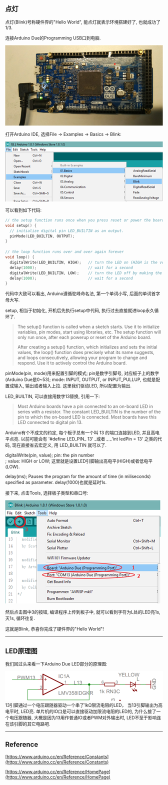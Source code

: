 ## 点灯

点灯\(Blink\)号称硬件界的"Hello World", 能点灯就表示环境搭建好了, 也就成功了1/3.

连接Arduino Due的Programming USB口到电脑.

![](/assets/USBArduinoDue.png)

打开Arduino IDE, 选择File -&gt; Examples -&gt; Basics -&gt; Blink:

![](/assets/Blink.png)

可以看到如下代码:

```c
// the setup function runs once when you press reset or power the board
void setup() {
  // initialize digital pin LED_BUILTIN as an output.
  pinMode(LED_BUILTIN, OUTPUT);
}

// the loop function runs over and over again forever
void loop() {
  digitalWrite(LED_BUILTIN, HIGH);   // turn the LED on (HIGH is the voltage level)
  delay(1000);                       // wait for a second
  digitalWrite(LED_BUILTIN, LOW);    // turn the LED off by making the voltage LOW
  delay(1000);                       // wait for a second
}
```

代码中大致可以看出, Arduino遵循驼峰命名法, 第一个单词小写, 后面的单词首字母大写.

setup, 相当于初始化, 开机后先执行setup中代码, 执行过去直接就进loop永久循环了.

> The setup\(\) function is called when a sketch starts. Use it to initialize variables, pin modes, start using libraries, etc. The setup function will only run once, after each powerup or reset of the Arduino board.
>
> After creating a setup\(\) function, which initializes and sets the initial values, the loop\(\) function does precisely what its name suggests, and loops consecutively, allowing your program to change and respond. Use it to actively control the Arduino board.

pinMode\(pin, mode\)用来配置引脚的模式; pin是数字引脚号, 对应板子上的数字\(Arduino Due是0~53\); mode: INPUT, OUTPUT, or INPUT\_PULLUP, 也就是配置成输入, 输出或者输入上拉. 这里我们驱动LED, 所以配置为输出.

LED\_BUILTIN, 可以直接用数字13替换, 引用一下:

> Most Arduino boards have a pin connected to an on-board LED in series with a resistor. The constant LED\_BUILTIN is the number of the pin to which the on-board LED is connected. Most boards have this LED connected to digital pin 13.

Arduino有个不成文的约定, 每个板子总有一个叫 13 的端口连接到LED, 并且高电平点亮. 以前可能会有 '\#define LED\_PIN_ 13' _或者 _ _'int ledPin = 13' 之类的代码, 现在直接省去宏定义, 用 LED\_BUILTIN 就可以了.

digitalWrite\(pin, value\); pin: the pin number  
; value: HIGH or LOW; 这里就是设置LED引脚输出高电平\(HIGH\)或者低电平\(LOW\).

delay\(ms\); Pauses the program for the amount of time \(in miliseconds\) specified as parameter. delay\(1000\)也就是延时1s.

接下来, 点击Tools, 选择板子类型和串口号:

![](/assets/选择.png)

然后点击图中3的按钮, 编译程序上传到板子中, 就可以看到字符为L处的LED亮1s, 灭1s, 循环往复.

这就是Blink, 恭喜你完成了硬件界的"Hello World"!

---

## LED原理图

我们回过头来看一下Arduino Due LED部分的原理图:

![](/assets/LED13.png)13引脚通过一个电压跟随器驱动一个串了1kΩ限流电阻的LED， 当13引脚输出为高电平时, LED亮. 单片机的IO口是可以直接驱动加限流电阻的LED的, 为什么接了一个电压跟随器, 大概是因为13用作普通IO或者PWM对外输出时, LED不至于影响连在该引脚的其它电路吧.

---

## Reference

[https://www.arduino.cc/en/Reference/Constants](https://www.arduino.cc/en/Reference/Constants)

[https://www.arduino.cc/en/Reference/HomePage](https://www.arduino.cc/en/Reference/HomePage)

